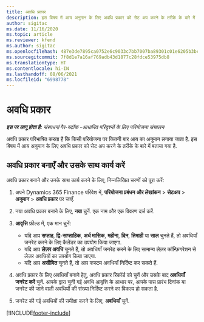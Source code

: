 ```yaml
---
title: अवधि प्रकार
description: इस विषय में आय अनुमान के लिए अवधि प्रकार को सेट अप करने के तरीके के बारे में बताया गया है.
author: sigitac
ms.date: 11/16/2020
ms.topic: article
ms.reviewer: kfend
ms.author: sigitac
ms.openlocfilehash: 487e3de7895ca0752e6c9033c7bb7007ba89301c01e6205b3bc8a7d750724bc9
ms.sourcegitcommit: 7f8d1e7a16af769adb43d1877c28fdce53975db8
ms.translationtype: HT
ms.contentlocale: hi-IN
ms.lasthandoff: 08/06/2021
ms.locfileid: "6998778"
---
```

# <a name="period-types"></a>अवधि प्रकार

_**इस पर लागू होता है:** संसाधन/गैर-स्टॉक -आधारित परिदृश्यों के लिए परियोजना संचालन_

अवधि प्रकार परिभाषित करता है कि किसी परियोजना पर कितनी बार आय का अनुमान लगाया जाता है. इस विषय में आय अनुमान के लिए अवधि प्रकार को सेट अप करने के तरीके के बारे में बताया गया है. 

## <a name="create-and-work-with-period-types"></a>अवधि प्रकार बनाएँ और उसके साथ कार्य करें
अवधि प्रकार बनाने और उनके साथ कार्य करने के लिए, निम्नलिखित चरणों को पूरा करें:

1. अपने Dynamics 365 Finance परिवेश में, **परियोजना प्रबंधन और लेखांकन** > **सेटअप** > **अनुमान** > **अवधि प्रकार** पर जाएँ.
2. नया अवधि प्रकार बनाने के लिए, **नया** चुनें. एक नाम और एक विवरण दर्ज करें.
3. **आवृत्ति** फ़ील्ड में, एक मान चुनें:

    - यदि आप **सप्ताह**, **द्वि-साप्ताहिक**, **अर्ध मासिक**, **महीना**, **दिन**, **तिमाही** या **साल** चुनते हैं, तो अवधियाँ जनरेट करने के लिए कैलेंडर का उपयोग किया जाएगा. 
    - यदि आप **लेज़र अवधि** चुनते हैं, तो अवधियाँ जनरेट करने के लिए सामान्य लेज़र कॉन्फ़िगरेशन से लेज़र अवधियों का उपयोग किया जाएगा.
    - यदि आप **असीमित** चुनते हैं, तो आप कस्टम अवधियाँ निर्दिष्ट कर सकते हैं.
4. अवधि प्रकार के लिए अवधियाँ बनाने हेतु, अवधि प्रकार रिकॉर्ड को चुनें और उसके बाद **अवधियाँ जनरेट करें** चुनें. आपके द्वारा चुनी गई अवधि आवृत्ति के आधार पर, आपके पास प्रारंभ दिनांक या जनरेट की जाने वाली अवधियों की संख्या निर्दिष्ट करने का विकल्प हो सकता है.
5. जनरेट की गई अवधियों की समीक्षा करने के लिए, **अवधियाँ** चुनें.



[!INCLUDE[footer-include](../includes/footer-banner.md)]
